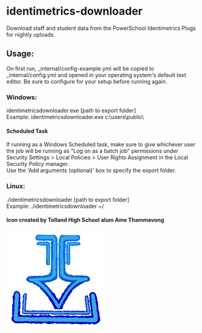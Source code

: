 # identimetrics-downloader
Download staff and student data from the PowerSchool Identimetrics Plugs for nightly uploads.

## Usage:

On first run, _internal/config-example.yml will be copied to _internal/config.yml and opened in your operating system's default text editor. Be sure to configure for your setup before running again.

### Windows:
identimetricsdownloader.exe [path to export folder]  
Example: identimetricsdownloader.exe c:\users\public\

#### Scheduled Task
If running as a Windows Scheduled task, make sure to give whichever user the job will be running as "Log on as a batch job" permissions under Security Settings > Local Policies > User Rights Assignment in the Local Security Policy manager.  
Use the 'Add arguments (optional)' box to specify the export folder.

### Linux:
./identimetricsdownloader [path to export folder]  
Example: ./identimetricsdownloader ~/

#### Icon created by Tolland High School alum Ame Thammavong
![image info](./identimetrics_downloader/icon/identimetricsdownloader.png)